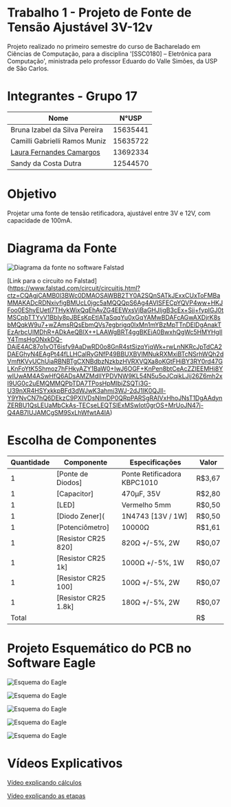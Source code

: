 # Trabalho 1 - Projeto de Fonte de Tensão Ajustável 3V-12v
Projeto realizado no primeiro semestre do curso de Bacharelado em Ciências de Computação, para a disciplina '[SSC0180] – Eletrônica para Computação', ministrada pelo professor Eduardo do Valle Simões, da USP de São Carlos.


# Integrantes - Grupo 17

| **Nome**              | **N°USP**|
|--------------------------------|----------|
| Bruna Izabel da Silva Pereira| 15635441 | 
| Camilli Gabrielli Ramos Muniz| 15635722 |
| [Laura Fernandes Camargos](https://github.com/laurafcamargos)| 13692334 |
| Sandy da Costa Dutra| 12544570 |



# Objetivo
Projetar uma fonte de tensão retificadora, ajustável entre 3V e 12V, com capacidade de 100mA.


# Diagrama da Fonte
![Diagrama da fonte no software Falstad](imagens/falstad_circuito.jpg "Diagrama da fonte no software Falstad")

[Link para o circuito no Falstad] (https://www.falstad.com/circuit/circuitjs.html?ctz=CQAgjCAMB0l3BWc0DMAOSAWBB2TY0A2SQnSATkJExxCUxToFMBaMMAKADcRDNxivfigBMUcL0jgc5aMQQQpS6Ag4AVISFECpYQVP4ww+HKJFoo0EShyEUetI7THykWixQqEhAvZG4EEWxsVjBaGHJIjgB3cEx+Sjj+fypIGJ0tMSCpbTTYvV1BbIy8pJBEsKpEtIATaSqqYu0xGqYAMwBDAFcAGwAXDjrK8sbMQqkW9u7+wZAmsRQsEbmQVs7egbrigq0lxMn1mYBzMpTTnDElDgAnakTEzArbcUIMDhR+ADkAeQBlX++LAAWgBRT4ggBKEjA0BwxhQgWc5HMYHgIlY4TmsHgONxkDQ-DAjE4AC87o1vOT6isfv9AaDwRD0o8GnR4stSizqYjqWk+rwLnNKRcJpTdCA2DAEGhyN4EAgPt44fLLHCaIRyGNfP49BBUXBVlMNukRXMxiBTcNSrhWQh2dVmftKVyUChUiaRBNBTgCXNBdbzNzkbzHVRXVQXa8oKGtFHiBY3RY0rd47GLKnFoYtK5Shmoz7hFHkyAZY1BaW0+IwJ6OGF+KnPen8btCeAcZZIEEMHi8YwIUwAM4ASwHfQ6ADsAMZMdIIYPDVNW9KL54N5u5oJCqikLJij26Z6mh2xI9UG0c2uEMQMMQPbTDA7TPosHpMIbiZSQTi3G-U39nXR4HSYxkkpBFd3dWJwK3ahmj3WJ-2dJ1IK0QJll-Y9YNvCN7hQ6DEkzC9PXIVDsNImDP0QRpPARSgRAIVxHhoJNsT1DgAAdynZERBU1QsLEUaMbCkAs-TECseLEQTSlExMSwIot0grOS+MrUoJN47j-Q4AB7IUJAMCgSM9SxLhWfwtA4IA)

# Escolha de Componentes

| Quantidade  | Componente  | Especificações   | Valor  |
|---|---|---|---|
| 1 | [Ponte de Diodos] | Ponte Retificadora KBPC1010 |R$3,67| 
| 1 | [Capacitor] |470µF, 35V|R$2,80|
| 1 | [LED] |Vermelho 5mm|R$0,50|
| 1 | [Diodo Zener]( |1N4743 [13V / 1W]|R$0,50|
| 1 | [Potenciômetro] |10000Ω|R$1,61|
| 1 | [Resistor CR25 820] |820Ω +/-5%, 2W|R$0,07|
| 1 | [Resistor CR25 1k] |1000Ω +/-5%, 1W|R$0,07|
| 1 | [Resistor CR25 100] |100Ω +/-5%, 2W|R$0,07|
| 1 | [Resistor CR25 1.8k] |180Ω +/-5%, 2W|R$0,07|
| Total | | |R$|


# Projeto Esquemático do PCB no Software Eagle
![Esquema do Eagle](imagens/eagle_circuito.jpg "Esquema do Eagle")

![Esquema do Eagle](imagens/esquema_front.jpg "Esquema do Eagle")

![Esquema do Eagle](imagens/esquema_back.jpg "Esquema do Eagle")

![Esquema do Eagle](imagens/esquema_board.jpg "Esquema do Eagle")

![Esquema do Eagle](imagens/esquema_3d.jpg "Esquema do Eagle")


# Vídeos Explicativos
[Vídeo explicando cálculos]()


[Vídeo explicando as etapas]()
